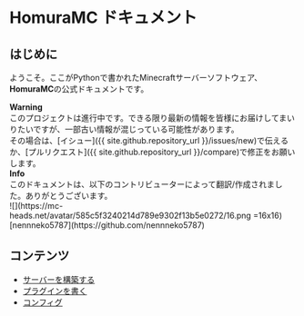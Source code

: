 # HomuraMC ドキュメント
## はじめに
ようこそ。ここがPythonで書かれたMinecraftサーバーソフトウェア、**HomuraMC**の公式ドキュメントです。  

<div class="alert alert-warning" role="alert">
	<b>Warning</b><br>
	このプロジェクトは進行中です。できる限り最新の情報を皆様にお届けしてまいりたいですが、一部古い情報が混じっている可能性があります。<br>
	その場合は、[イシュー]({{ site.github.repository_url }}/issues/new)で伝えるか、[プルリクエスト]({{ site.github.repository_url }}/compare)で修正をお願いします。
</div>

<div class="alert alert-info" role="alert">
	<b>Info</b><br>
	このドキュメントは、以下のコントリビューターによって翻訳/作成されました。ありがとうございます。<br>
	![](https://mc-heads.net/avatar/585c5f3240214d789e9302f13b5e0272/16.png =16x16) [nennneko5787](https://github.com/nennneko5787)
	</p>
</div>

## コンテンツ
- [サーバーを構築する](/docs/jp/server/)
- [プラグインを書く](/docs/jp/plugin/)
- [コンフィグ](/docs/jp/config/)
